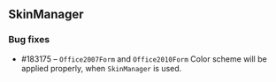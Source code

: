 ## SkinManager

### Bug fixes

* \#183175 –  `Office2007Form` and `Office2010Form` Color scheme will be applied properly, when `SkinManager` is used. 